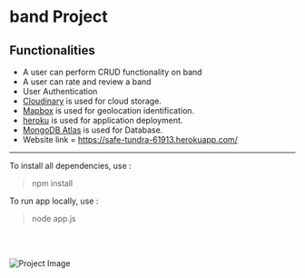 #  band Project

## Functionalities
- A user can perform CRUD functionality on band
- A user can rate and review a band
- User Authentication
- [Cloudinary](https://cloudinary.com/) is used for cloud storage.
- [Mapbox](https://www.mapbox.com/) is used for geolocation identification.
- [heroku](https://www.heroku.com/) is used for application deployment.
- [MongoDB Atlas](https://www.mongodb.com/cloud/atlas) is used for Database.
- Website link = https://safe-tundra-61913.herokuapp.com/

___

To install all dependencies, use :
> npm install

To run app locally, use :
> node app.js

<br>
<br>

![Project Image](https://res.cloudinary.com/dfaye2roi/image/upload/v1636723916/YelpCamp/Home_page_xokf2s.jpg)
